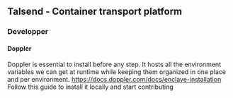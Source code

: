 ## Talsend - Container transport platform

### Developper

#### Doppler
Doppler is essential to install before any step.
It hosts all the environment variables we can get at runtime while keeping them organized in one place and per environment.
https://docs.doppler.com/docs/enclave-installation 
Follow this guide to install it locally and start contributing